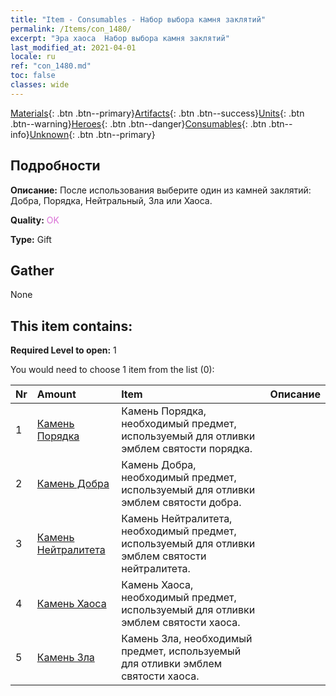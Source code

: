 ```yaml
---
title: "Item - Consumables - Набор выбора камня заклятий"
permalink: /Items/con_1480/
excerpt: "Эра хаоса  Набор выбора камня заклятий"
last_modified_at: 2021-04-01
locale: ru
ref: "con_1480.md"
toc: false
classes: wide
---
```

 [Materials](/ru/Items/){: .btn .btn--primary}[Artifacts](/ru/Items/Artifacts/){: .btn .btn--success}[Units](/ru/Items/Units/){: .btn .btn--warning}[Heroes](/ru/Items/Heroes/){: .btn .btn--danger}[Consumables](/ru/Items/Consumables/){: .btn .btn--info}[Unknown](/ru/Items/Unknown/){: .btn .btn--primary}

## Подробности
 **Описание:** После использования выберите один из камней заклятий: Добра, Порядка, Нейтральный, Зла или Хаоса.

 **Quality:** <span style="color: #DA70D6">OK</span>

 **Type:** Gift

## Gather

  None

## This item contains:

 **Required Level to open:** 1

 You would need to choose 1 item from the list (0):

  | Nr | Amount |     Item    | Описание |
  |:---|:-------|:------------|:-----------:|
  | 1 | [Камень Порядка](/ru/Items/con_1123/) | Камень Порядка, необходимый предмет, используемый для отливки эмблем святости порядка. | 
  | 2 | [Камень Добра](/ru/Items/con_1124/) | Камень Добра, необходимый предмет, используемый для отливки эмблем святости добра. | 
  | 3 | [Камень Нейтралитета](/ru/Items/con_1125/) | Камень Нейтралитета, необходимый предмет, используемый для отливки эмблем святости нейтралитета. | 
  | 4 | [Камень Хаоса](/ru/Items/con_1126/) | Камень Хаоса, необходимый предмет, используемый для отливки эмблем святости хаоса. | 
  | 5 | [Камень Зла](/ru/Items/con_1127/) | Камень Зла, необходимый предмет, используемый для отливки эмблем святости хаоса. | 
